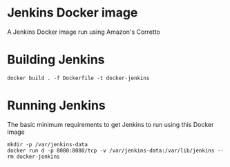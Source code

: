 # Jenkins Docker image

A Jenkins Docker image run using Amazon's Corretto

# Building Jenkins

```
docker build . -f Dockerfile -t docker-jenkins
```

# Running Jenkins

The basic minimum requirements to get Jenkins to run using this Docker image

```
mkdir -p /var/jenkins-data
docker run d -p 8080:8080/tcp -v /var/jenkins-data:/var/lib/jenkins --rm docker-jenkins
```
